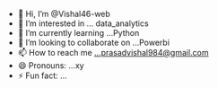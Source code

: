 - 👋 Hi, I’m @Vishal46-web
- 👀 I’m interested in ... data_analytics  
- 🌱 I’m currently learning ...Python  
- 💞️ I’m looking to collaborate on ...Powerbi
- 📫 How to reach me ...prasadvishal984@gmail.com  
- 😄 Pronouns: ...xy 
- ⚡ Fun fact: ...

<!---
Vishal46-web/Vishal46-web is a ✨ special ✨ repository because its `README.md` (this file) appears on your GitHub profile.
You can click the Preview link to take a look at your changes.
--->
